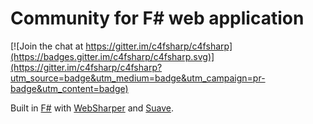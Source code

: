 # Community for F# web application

[![Join the chat at https://gitter.im/c4fsharp/c4fsharp](https://badges.gitter.im/c4fsharp/c4fsharp.svg)](https://gitter.im/c4fsharp/c4fsharp?utm_source=badge&utm_medium=badge&utm_campaign=pr-badge&utm_content=badge)

Built in [F#](http://fsharp.org/) with [WebSharper](http://websharper.com/) and [Suave](http://suave.io/).
